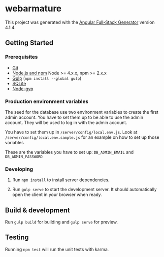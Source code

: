 # webarmature

This project was generated with the [Angular Full-Stack Generator](https://github.com/DaftMonk/generator-angular-fullstack) version 4.1.4.

## Getting Started

### Prerequisites

- [Git](https://git-scm.com/)
- [Node.js and npm](nodejs.org) Node >= 4.x.x, npm >= 2.x.x
- [Gulp](http://gulpjs.com/) (`npm install --global gulp`)
- [SQLite](https://www.sqlite.org/quickstart.html)
- [Node-gyp](https://github.com/nodejs/node-gyp)

### Production environment variables

The seed for the database use two environment variables to create the first admin account. You have to set them up to be able to use the admin account. They will be used to log in with the admin account.

You have to set them up in `/server/config/local.env.js`. Look at `/server/config/local.env.sample.js` for an example on how to set up those variables

These are the variables you have to set up: `DB_ADMIN_EMAIL` and `DB_ADMIN_PASSWORD`

### Developing

1. Run `npm install` to install server dependencies.

2. Run `gulp serve` to start the development server. It should automatically open the client in your browser when ready.

## Build & development

Run `gulp build` for building and `gulp serve` for preview.

## Testing

Running `npm test` will run the unit tests with karma.
